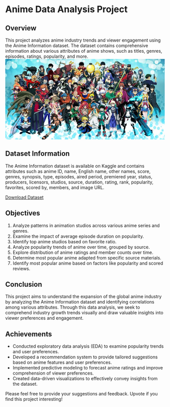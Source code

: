 # Anime Data Analysis Project

## Overview

This project analyzes anime industry trends and viewer engagement using the Anime Information dataset. The dataset contains comprehensive information about various attributes of anime shows, such as titles, genres, episodes, ratings, popularity, and more.
<img src="Anime_image.jpg" aling="center">

## Dataset Information

The Anime Information dataset is available on Kaggle and contains attributes such as anime ID, name, English name, other names, score, genres, synopsis, type, episodes, aired period, premiered year, status, producers, licensors, studios, source, duration, rating, rank, popularity, favorites, scored by, members, and image URL.

[Download Dataset]([https://www.kaggle.com/datasetlink](https://www.kaggle.com/datasets/dbdmobile/myanimelist-dataset?select=anime-dataset-2023.csv))

## Objectives

1. Analyze patterns in animation studios across various anime series and genres.
2. Examine the impact of average episode duration on popularity.
3. Identify top anime studios based on favorite ratio.
4. Analyze popularity trends of anime over time, grouped by source.
5. Explore distribution of anime ratings and member counts over time.
6. Determine most popular anime adapted from specific source materials.
7. Identify most popular anime based on factors like popularity and scored reviews.

## Conclusion

This project aims to understand the expansion of the global anime industry by analyzing the Anime Information dataset and identifying correlations among various attributes. Through this data analysis, we seek to comprehend industry growth trends visually and draw valuable insights into viewer preferences and engagement.

## Achievements

- Conducted exploratory data analysis (EDA) to examine popularity trends and user preferences.
- Developed a recommendation system to provide tailored suggestions based on anime features and user preferences.
- Implemented predictive modeling to forecast anime ratings and improve comprehension of viewer preferences.
- Created data-driven visualizations to effectively convey insights from the dataset.


Please feel free to provide your suggestions and feedback. Upvote if you find this project interesting!
